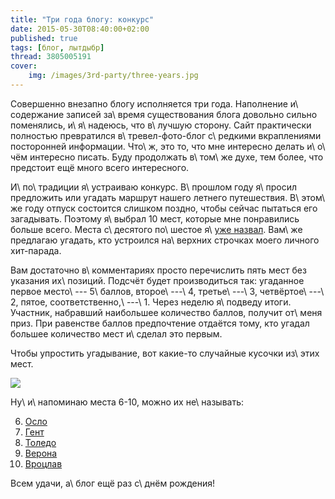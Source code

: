 ```yaml
---
title: "Три года блогу: конкурс"
date: 2015-05-30T08:40:00+02:00
published: true
tags: [блог, лытдыбр]
thread: 3805005191
cover:
    img: /images/3rd-party/three-years.jpg
---
```


Совершенно внезапно блогу исполняется три года. Наполнение и\ содержание записей за\ время существования блога довольно
сильно поменялись, и\ я\ надеюсь, что в\ лучшую сторону. Сайт практически полностью превратился в\ тревел-фото-блог
с\ редкими вкраплениями посторонней информации. Что\ ж, это то, что мне интересно делать и\ о\ чём интересно писать.
Буду продолжать в\ том\ же духе, тем более, что предстоит ещё много всего интересного.

<!--more-->

И\ по\ традиции я\ устраиваю конкурс. В\ прошлом году я\ просил предложить или угадать маршрут нашего летнего
путешествия. В\ этом\ же году отпуск состоится слишком поздно, чтобы сейчас пытаться его загадывать. Поэтому я\ выбрал
10 мест, которые мне понравились больше всего. Места с\ десятого по\ шестое я\ [уже назвал][top]. Вам\ же предлагаю
угадать, кто устроился на\ верхних строчках моего личного хит-парада.

Вам достаточно в\ комментариях просто перечислить пять мест без указания их\ позиций. Подсчёт будет производиться так:
угаданное первое место\ --- 5\ баллов, второе\ ---\ 4, третье\ ---\ 3, четвёртое\ ---\ 2, пятое,
соответственно,\ ---\ 1. Через неделю я\ подведу итоги. Участник, набравший наибольшее количество баллов, получит
от\ меня приз. При равенстве баллов предпочтение отдаётся тому, кто угадал большее количество мест и\ сделал это первым.

Чтобы упростить угадывание, вот какие-то случайные кусочки из\ этих мест.

![](/images/photos/three-years-puzzle.png)

Ну\ и\ напоминаю места 6-10, можно их не\ называть:

6.  [Осло][oslo]
7.  [Гент][ghent]
8.  [Толедо][toledo]
9.  [Верона][verona]
10. [Вроцлав][wroclaw]

Всем удачи, а\ блог ещё раз с\ днём рождения!

[ghent]: /post/eurotrip-ghent/
[oslo]: /post/oslo/
[toledo]: /post/toledo/
[top]: /post/top-10-places-part-1/
[verona]: /post/eurotrip-2014-verona/
[wroclaw]: /post/eurotrip-wroclaw/
